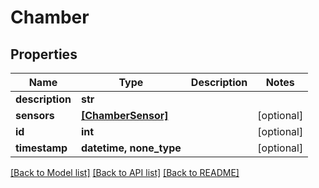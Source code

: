 # Chamber


## Properties
Name | Type | Description | Notes
------------ | ------------- | ------------- | -------------
**description** | **str** |  | 
**sensors** | [**[ChamberSensor]**](ChamberSensor.md) |  | [optional] 
**id** | **int** |  | [optional] 
**timestamp** | **datetime, none_type** |  | [optional] 

[[Back to Model list]](../README.md#documentation-for-models) [[Back to API list]](../README.md#documentation-for-api-endpoints) [[Back to README]](../README.md)


